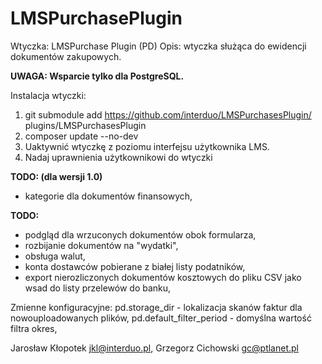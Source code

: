 # LMSPurchasePlugin 

Wtyczka: LMSPurchase Plugin (PD)
Opis: wtyczka służąca do ewidencji dokumentów zakupowych.

**UWAGA: Wsparcie tylko dla PostgreSQL.**

Instalacja wtyczki:
1. git submodule add https://github.com/interduo/LMSPurchasesPlugin/ plugins/LMSPurchasesPlugin
2. composer update --no-dev
3. Uaktywnić wtyczkę z poziomu interfejsu użytkownika LMS.
4. Nadaj uprawnienia użytkownikowi do wtyczki

**TODO: (dla wersji 1.0)**
- kategorie dla dokumentów finansowych,

**TODO:**
- podgląd dla wrzuconych dokumentów obok formularza, 
- rozbijanie dokumentów na "wydatki",
- obsługa walut,
- konta dostawców pobierane z białej listy podatników,
- export nierozliczonych dokumentów kosztowych do pliku CSV jako wsad do listy przelewów do banku,

Zmienne konfiguracyjne:
pd.storage_dir - lokalizacja skanów faktur dla nowouploadowanych plików,
pd.default_filter_period - domyślna wartość filtra okres,

Jarosław Kłopotek <jkl@interduo.pl>,
Grzegorz Cichowski <gc@ptlanet.pl>

